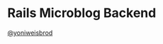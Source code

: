 # Rails Microblog Backend


[@yoniweisbrod](https://twitter.com/intent/user?screen_name=yoniweisbrod)
